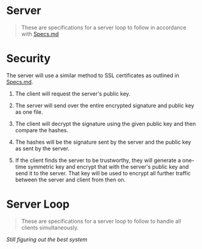 # Server

> These are specifications for a server loop to follow in accordance with [Specs.md](./Specs.md)

# Security

The server will use a similar method to SSL certificates as outlined in [Specs.md](./Specs.md).

1) The client will request the server's public key.

2) The server will send over the entire encrypted signature and public key as one file.

3) The client will decrypt the signature using the given public key and then compare the hashes.

4) The hashes will be the signature sent by the server and the public key as sent by the server.

5) If the client finds the server to be trustworthy, they will generate a one-time symmetric key and encrypt that with the server's public key and send it to the server. That key will be used to encrypt all further traffic between the server and client from then on.

# Server Loop

>  These are specifications for a server loop to follow to handle all clients simultaneously.

*Still figuring out the best system*
